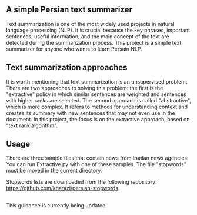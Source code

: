 ## A simple Persian text summarizer 
Text summarization is one of the most widely used projects in natural language processing (NLP). It is crucial because the key phrases, important sentences, useful information, and the main concept of the text are detected during the summarization process. This project is a simple text summarizer for anyone who wants to learn Persain NLP.
## Text summarization approaches
It is worth mentioning that text summarization is an unsupervised problem. There are two approaches to solving this problem: the first is the "extractive" policy in which similar sentences are weighted and sentences with higher ranks are selected. The second approach is called "abstractive", which is more complex. It refers to methods for understanding context and creates its summary with new sentences that may not even use in the document. In this project, the focus is on the extractive approach, based on "text rank algorithm".
## Usage
There are three sample files that contain news from Iranian news agencies. You can run Extractive.py with one of these samples. The file "stopwords" must be moved in the current directory.

Stopwords lists are downloaded from the following repository:
https://github.com/kharazi/persian-stopwords
## 
This guidance is currently being updated.

